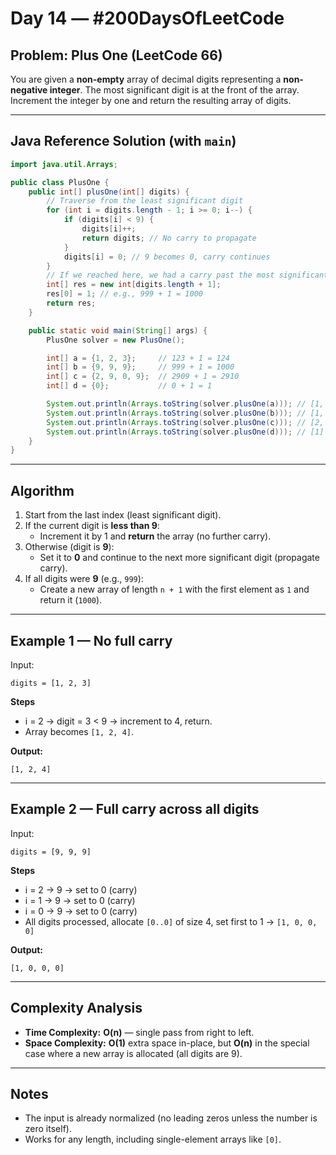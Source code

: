 # Day 14 — #200DaysOfLeetCode
## Problem: Plus One (LeetCode 66)

You are given a **non-empty** array of decimal digits representing a **non-negative integer**. The most significant digit is at the front of the array.  
Increment the integer by one and return the resulting array of digits.

---

## Java Reference Solution (with `main`)

```java
import java.util.Arrays;

public class PlusOne {
    public int[] plusOne(int[] digits) {
        // Traverse from the least significant digit
        for (int i = digits.length - 1; i >= 0; i--) {
            if (digits[i] < 9) {
                digits[i]++;
                return digits; // No carry to propagate
            }
            digits[i] = 0; // 9 becomes 0, carry continues
        }
        // If we reached here, we had a carry past the most significant digit
        int[] res = new int[digits.length + 1];
        res[0] = 1; // e.g., 999 + 1 = 1000
        return res;
    }

    public static void main(String[] args) {
        PlusOne solver = new PlusOne();

        int[] a = {1, 2, 3};     // 123 + 1 = 124
        int[] b = {9, 9, 9};     // 999 + 1 = 1000
        int[] c = {2, 9, 0, 9};  // 2909 + 1 = 2910
        int[] d = {0};           // 0 + 1 = 1

        System.out.println(Arrays.toString(solver.plusOne(a))); // [1, 2, 4]
        System.out.println(Arrays.toString(solver.plusOne(b))); // [1, 0, 0, 0]
        System.out.println(Arrays.toString(solver.plusOne(c))); // [2, 9, 1, 0]
        System.out.println(Arrays.toString(solver.plusOne(d))); // [1]
    }
}
```

---

## Algorithm

1. Start from the last index (least significant digit).
2. If the current digit is **less than 9**:
   - Increment it by 1 and **return** the array (no further carry).
3. Otherwise (digit is **9**):
   - Set it to **0** and continue to the next more significant digit (propagate carry).
4. If all digits were **9** (e.g., `999`):
   - Create a new array of length `n + 1` with the first element as `1` and return it (`1000`).

---

## Example 1 — No full carry

Input:  
```
digits = [1, 2, 3]
```
**Steps**
- i = 2 → digit = 3 < 9 → increment to 4, return.
- Array becomes `[1, 2, 4]`.

**Output:**  
```
[1, 2, 4]
``` 

---

## Example 2 — Full carry across all digits

Input:  
```
digits = [9, 9, 9]
```
**Steps**
- i = 2 → 9 → set to 0 (carry)
- i = 1 → 9 → set to 0 (carry)
- i = 0 → 9 → set to 0 (carry)
- All digits processed, allocate `[0..0]` of size 4, set first to 1 → `[1, 0, 0, 0]`

**Output:**  
```
[1, 0, 0, 0]
``` 

---

## Complexity Analysis

- **Time Complexity:** **O(n)** — single pass from right to left.
- **Space Complexity:** **O(1)** extra space in-place, but **O(n)** in the special case where a new array is allocated (all digits are 9).

---

## Notes
- The input is already normalized (no leading zeros unless the number is zero itself).
- Works for any length, including single-element arrays like `[0]`.
